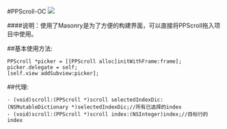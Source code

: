 #PPScroll-OC
![](https://github.com/Fanish/PPScroll/blob/master/%E6%88%AA%E5%9B%BE0.png?raw=true)

####说明：使用了Masonry是为了方便的构建界面，可以直接将PPScroll拖入项目中使用。



##基本使用方法:
```
PPScroll *picker = [[PPScroll alloc]initWithFrame:frame];
picker.delegate = self;
[self.view addSubview:picker];
```
##代理:
```
- (void)scroll:(PPScroll *)scroll selectedIndexDic:(NSMutableDictionary *)selectedIndexDic;//所有已选择的index
- (void)scroll:(PPScroll *)scroll index:(NSInteger)index;//目标行的index
```

